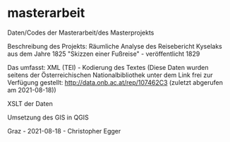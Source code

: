# masterarbeit
Daten/Codes der Masterarbeit/des Masterprojekts

Beschreibung des Projekts:
Räumliche Analyse des Reisebericht Kyselaks aus dem Jahre 1825
"Skizzen einer Fußreise" - veröffentlicht 1829

Das umfasst:
XML (TEI) - Kodierung des Textes
(Diese Daten wurden seitens der Österreichischen Nationalbibliothek unter dem Link frei zur Verfügung gestellt:
http://data.onb.ac.at/rep/107462C3 (zuletzt abgerufen am 2021-08-18))

XSLT der Daten

Umsetzung des GIS in QGIS

Graz - 2021-08-18 - Christopher Egger
